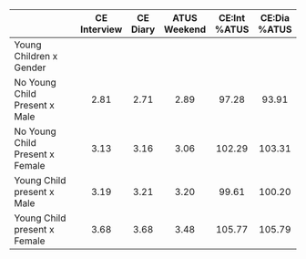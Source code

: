 
|                      | CE<br>Interview |  CE<br>Diary | ATUS<br>Weekend | CE:Int<br>%ATUS | CE:Dia<br>%ATUS |
| -------------------- | :----------: | :----------: | :----------: | :----------: | :----------: |
| Young Children x Gender |              |              |              |              |              |
| No Young Child Present x Male |         2.81 |         2.71 |         2.89 |        97.28 |        93.91 |
| No Young Child Present x Female |         3.13 |         3.16 |         3.06 |       102.29 |       103.31 |
| Young Child present x Male |         3.19 |         3.21 |         3.20 |        99.61 |       100.20 |
| Young Child present x Female |         3.68 |         3.68 |         3.48 |       105.77 |       105.79 |

